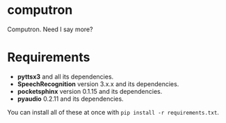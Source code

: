 # computron
Computron. Need I say more?

# Requirements
- **pyttsx3** and all its dependencies.  
- **SpeechRecognition** version 3.x.x and its dependencies.
- **pocketsphinx** version 0.1.15 and its dependencies.
- **pyaudio** 0.2.11 and its dependencies.

You can install all of these at once with `pip install -r requirements.txt`. 
